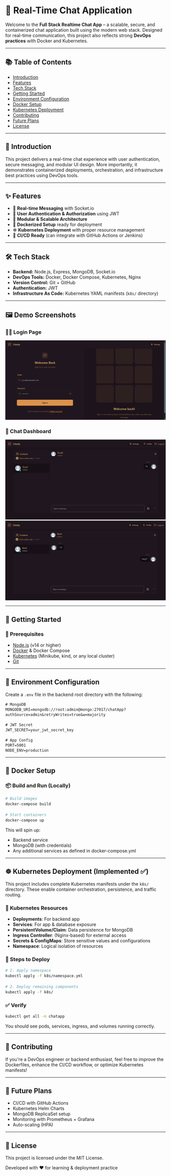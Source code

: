 # 💬 Real-Time Chat Application

Welcome to the **Full Stack Realtime Chat App** – a scalable, secure, and containerized chat application built using the modern web stack. Designed for real-time communication, this project also reflects strong **DevOps practices** with Docker and Kubernetes.

---

## 📚 Table of Contents

- [Introduction](#-introduction)  
- [Features](#-features)  
- [Tech Stack](#-tech-stack)  
- [Getting Started](#-getting-started)  
- [Environment Configuration](#-environment-configuration)  
- [Docker Setup](#-docker-setup)  
- [Kubernetes Deployment](#️-kubernetes-deployment-implemented-)  
- [Contributing](#-contributing)  
- [Future Plans](#-future-plans)  
- [License](#-license)

---

## 📝 Introduction

This project delivers a real-time chat experience with user authentication, secure messaging, and modular UI design. More importantly, it demonstrates containerized deployments, orchestration, and infrastructure best practices using DevOps tools.

---

## ✨ Features

- 🔴 **Real-time Messaging** with Socket.io  
- 🔐 **User Authentication & Authorization** using JWT  
- 🧩 **Modular & Scalable Architecture**  
- 🐳 **Dockerized Setup** ready for deployment  
- ☸️ **Kubernetes Deployment** with proper resource management  
- 🔄 **CI/CD Ready** (can integrate with GitHub Actions or Jenkins)  

---

## 🛠️ Tech Stack

- **Backend:** Node.js, Express, MongoDB, Socket.io  
- **DevOps Tools:** Docker, Docker Compose, Kubernetes, Nginx  
- **Version Control:** Git + GitHub  
- **Authentication:** JWT  
- **Infrastructure As Code:** Kubernetes YAML manifests (`k8s/` directory)

---
## 🖼️ Demo Screenshots

### 🧑‍💻 Login Page
![Login Screen](./screenshots/Screenshot%202025-08-02%20225756.png)
### 💬 Chat Dashboard
![Chat Dashboard 1](./screenshots/Screenshot%202025-08-02%20230325.png)
![Chat Dashboard 2](./screenshots/Screenshot%202025-08-02%20230347.png)

---


## 🚀 Getting Started

### 🔧 Prerequisites

- [Node.js](https://nodejs.org/) (v14 or higher)  
- [Docker](https://www.docker.com/) & Docker Compose  
- [Kubernetes](https://kubernetes.io/) (Minikube, kind, or any local cluster)  
- [Git](https://git-scm.com/)  

---

## 📝 Environment Configuration

Create a `.env` file in the backend root directory with the following:

```env
# MongoDB
MONGODB_URI=mongodb://root:admin@mongo:27017/chatApp?authSource=admin&retryWrites=true&w=majority

# JWT Secret
JWT_SECRET=your_jwt_secret_key

# App Config
PORT=5001
NODE_ENV=production
```

---

## 🐳 Docker Setup

### 📦 Build and Run (Locally)

```bash
# Build images
docker-compose build

# Start containers
docker-compose up
```

This will spin up:

- Backend service  
- MongoDB (with credentials)  
- Any additional services as defined in docker-compose.yml  

---

## ☸️ Kubernetes Deployment (Implemented ✅)

This project includes complete Kubernetes manifests under the `k8s/` directory. These enable container orchestration, persistence, and traffic routing.

### 🔧 Kubernetes Resources

- **Deployments**: For backend app  
- **Services**: For app & database exposure  
- **PersistentVolume/Claim**: Data persistence for MongoDB  
- **Ingress Controller**: (Nginx-based) for external access  
- **Secrets & ConfigMaps**: Store sensitive values and configurations  
- **Namespace**: Logical isolation of resources  

### 🚀 Steps to Deploy

```bash
# 1. Apply namespace
kubectl apply -f k8s/namespace.yml

# 2. Deploy remaining components
kubectl apply -f k8s/
```

### ✅ Verify

```bash
kubectl get all -n chatapp
```

You should see pods, services, ingress, and volumes running correctly.

---

## 🤝 Contributing

If you're a DevOps engineer or backend enthusiast, feel free to improve the Dockerfiles, enhance the CI/CD workflow, or optimize Kubernetes manifests!

---

## 🔭 Future Plans

- CI/CD with GitHub Actions  
- Kubernetes Helm Charts  
- MongoDB ReplicaSet setup  
- Monitoring with Prometheus + Grafana  
- Auto-scaling (HPA)  

---


## 📄 License

This project is licensed under the MIT License.

Developed with ❤️ for learning & deployment practice
